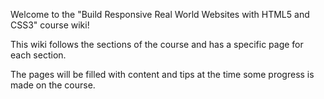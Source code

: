 Welcome to the "Build Responsive Real World Websites with HTML5 and CSS3" course wiki!

This wiki follows the sections of the course and has a specific page for each section.

The pages will be filled with content and tips at the time some progress is made on the course.






    


  



